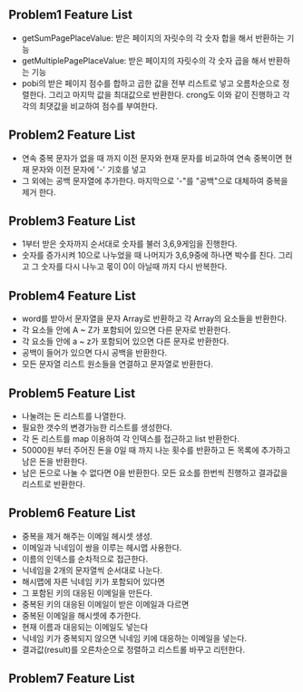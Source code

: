 ## Problem1 Feature List
- getSumPagePlaceValue: 받은 페이지의 자릿수의 각 숫자 합을 해서 반환하는 기능
- getMultiplePagePlaceValue: 받은 페이지의 자릿수의 각 숫자 곱을 해서 반환하는 기능
- pobi의 받은 페이지 점수를 합하고 곱한 값을 전부 리스트로 넣고 오름차순으로 정렬한다. 그리고 마지막 값을 
최대값으로 반환한다. crong도 이와 같이 진행하고 각각의 최댓값을 비교하여 점수를 부여한다.

## Problem2 Feature List
- 연속 중복 문자가 없을 때 까지 이전 문자와 현재 문자를 비교하여 연속 중복이면 현재 문자와 이전 문자에 '-' 기호를 넣고
- 그 외에는 공백 문자열에 추가한다. 마지막으로 '-"를 "공백"으로 대체하여 중복을 제거 한다.

## Problem3 Feature List
- 1부터 받은 숫자까지 순서대로 숫자를 불러 3,6,9게임을 진행한다.
- 숫자를 증가시켜 10으로 나누었을 때 나머지가 3,6,9중에 하나면 박수를 친다. 그리고 
그 숫자를 다시 나누고 몫이 0이 아닐때 까지 다시 반복한다.

## Problem4 Feature List
- word를 받아서 문자열을 문자 Array로 반환하고 각 Array의 요소들을 반환한다.
- 각 요소들 안에 A ~ Z가 포함되어 있으면 다른 문자로 반환한다.
- 각 요소들 안에 a ~ z가 포함되어 있으면 다른 문자로 반환한다.
- 공백이 들어가 있으면 다시 공백을 반환한다.
- 모든 문자열 리스트 원소들을 연결하고 문자열로 반환한다.

## Problem5 Feature List
- 나눌려는 돈 리스트를 나열한다.
- 필요한 갯수의 변경가능한 리스트를 생성한다.
- 각 돈 리스트를 map 이용하여 각 인덱스를 접근하고 list 반환한다.
- 50000원 부터 주어진 돈을 0일 때 까지 나눈 횟수를 반환하고 돈 목록에 추가하고 남은 돈을 반환한다.
- 남은 돈으로 나눌 수 없다면 0을 반환한다. 모든 요소를 한번씩 진행하고 결과값을 리스트로 반환한다.

## Problem6 Feature List
- 중복을 제거 해주는 이메일 헤시셋 생성.
- 이메일과 닉네임이 쌍을 이루는 헤시맵 사용한다.
- 이름의 인덱스를 순차적으로 접근한다.
- 닉네임을 2개의 문자열씩 순서대로 나눈다.
- 해시맵에 자른 닉네임 키가 포함되어 있다면
- 그 포함된 키의 대응된 이메일을 만든다.
- 중복된 키의 대응된 이메일이 받은 이메일과 다르면
- 중복된 이메일을 해시셋에 추가한다.
- 현재 이름과 대응되는 이메일도 넣는다
- 닉네임 키가 중복되지 않으면 닉네임 키에 대응하는 이메일을 넣는다.
- 결과값(result)를 오른차순으로 정렬하고 리스트롤 바꾸고 리턴한다.

## Problem7 Feature List

